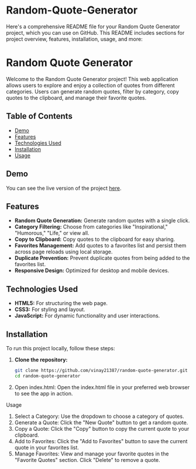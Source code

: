 # Random-Quote-Generator
Here's a comprehensive README file for your Random Quote Generator project, which you can use on GitHub. This README includes sections for project overview, features, installation, usage, and more:
# Random Quote Generator

Welcome to the Random Quote Generator project! This web application allows users to explore and enjoy a collection of quotes from different categories. Users can generate random quotes, filter by category, copy quotes to the clipboard, and manage their favorite quotes.

## Table of Contents
- [Demo](#demo)
- [Features](#features)
- [Technologies Used](#technologies-used)
- [Installation](#installation)
- [Usage](#usage)

## Demo

You can see the live version of the project [here](https://your-live-link.com).

## Features

- **Random Quote Generation:** Generate random quotes with a single click.
- **Category Filtering:** Choose from categories like "Inspirational," "Humorous," "Life," or view all.
- **Copy to Clipboard:** Copy quotes to the clipboard for easy sharing.
- **Favorites Management:** Add quotes to a favorites list and persist them across page reloads using local storage.
- **Duplicate Prevention:** Prevent duplicate quotes from being added to the favorites list.
- **Responsive Design:** Optimized for desktop and mobile devices.

## Technologies Used

- **HTML5:** For structuring the web page.
- **CSS3:** For styling and layout.
- **JavaScript:** For dynamic functionality and user interactions.

## Installation

To run this project locally, follow these steps:

1. **Clone the repository:**
   ```bash
   git clone https://github.com/vinay21387/random-quote-generator.git
   cd random-quote-generator

2. Open index.html:
Open the index.html file in your preferred web browser to see the app in action.

Usage
1. Select a Category: Use the dropdown to choose a category of quotes.
2. Generate a Quote: Click the "New Quote" button to get a random quote.
3. Copy a Quote: Click the "Copy" button to copy the current quote to your clipboard.
4. Add to Favorites: Click the "Add to Favorites" button to save the current quote in your favorites list.
5. Manage Favorites: View and manage your favorite quotes in the "Favorite Quotes" section. Click "Delete" to remove a quote.
